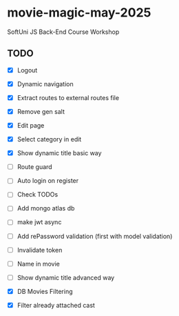 # movie-magic-may-2025
SoftUni JS Back-End Course Workshop

## TODO
 - [x] Logout
 - [x] Dynamic navigation
 - [x] Extract routes to external routes file
 - [x] Remove gen salt
 - [x] Edit page
 - [x] Select category in edit
 - [x] Show dynamic title basic way
 - [ ] Route guard
 - [ ] Auto login on register

 - [ ] Check TODOs
 - [ ] Add mongo atlas db
 - [ ] make jwt async
 - [ ] Add rePassword validation (first with model validation)
 - [ ] Invalidate token
 - [ ] Name in movie
 - [ ] Show dynamic title advanced way
 - [x] DB Movies Filtering
 - [x] Filter already attached cast
